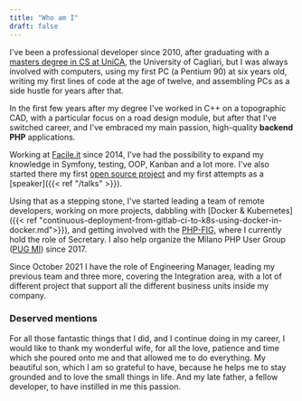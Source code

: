 ```yaml
---
title: "Who am I"
draft: false
---
```

I've been a professional developer since 2010, after graduating with a [masters degree in CS at UniCA](http://informatica.unica.it/), the University of Cagliari, but I was always involved with computers, using my first PC (a Pentium 90) at six years old, writing my first lines of code at the age of twelve, and assembling PCs as a side hustle for years after that.

In the first few years after my degree I've worked in C++ on a topographic CAD, with a particular focus on a road design module, but after that I've switched career, and I've embraced my main passion, high-quality **backend PHP** applications.

Working at [Facile.it](https://engineering.facile.it/) since 2014, I've had the possibility to expand my knowledge in Symfony, testing, OOP, Kanban and a lot more. I've also started there my first [open source project](https://github.com/facile-it/paraunit) and my first attempts as a [speaker]({{< ref "/talks" >}}).

Using that as a stepping stone, I've started leading a team of remote developers, working on more projects, dabbling with [Docker & Kubernetes]({{< ref "continuous-deployment-from-gitlab-ci-to-k8s-using-docker-in-docker.md">}}), and getting involved with the [PHP-FIG](https://www.php-fig.org/), where I currently hold the role of Secretary. I also help organize the Milano PHP User Group ([PUG MI](https://milano.grusp.org)) since 2017.

Since October 2021 I have the role of Engineering Manager, leading my previous team and three more, covering the Integration area, with a lot of different project that support all the different business units inside my company. 

### Deserved mentions
For all those fantastic things that I did, and I continue doing in my career, I would like to thank my wonderful wife, for all the love, patience and time which she poured onto me and that allowed me to do everything. My beautiful son, which I am so grateful to have, because he helps me to stay grounded and to love the small things in life. And my late father, a fellow developer, to have instilled in me this passion.
